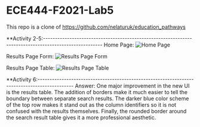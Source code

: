 # ECE444-F2021-Lab5
This repo is a clone of
https://github.com/nelaturuk/education_pathways

**Activity 2-5:------------------------------------------------------------------------------------------------------
Home Page:
![Home Page](https://user-images.githubusercontent.com/90428846/137613829-9e6b1a3d-0c25-4eb3-9992-70037f8c5d69.PNG)

Results Page Form:
![Results Page Form](https://user-images.githubusercontent.com/90428846/137613835-5605feb7-c877-460a-9026-c35b0361c406.PNG)

Results Page Table:
![Results Page Table](https://user-images.githubusercontent.com/90428846/137613837-90c9e00a-0cd5-4565-bf07-205ffece79c0.PNG)


**Activity 6:---------------------------------------------------------------------------------------------
Answer: One major improvement in the new UI is the results table. The addition of borders make it much easier to tell the boundary between separate search results. The darker blue color scheme of the top row makes it stand out as the column identifiers so it is not confused with the results themselves. Finally, the rounded border around the search result table gives it a more professional aesthetic.
